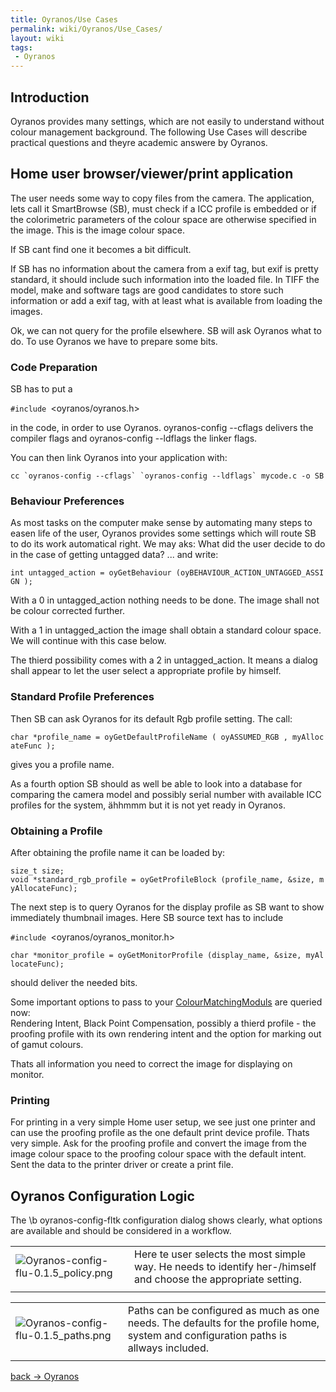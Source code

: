 ```yaml
---
title: Oyranos/Use Cases
permalink: wiki/Oyranos/Use_Cases/
layout: wiki
tags:
 - Oyranos
---
```


Introduction
------------

Oyranos provides many settings, which are not easily to understand
without colour management background. The following Use Cases will
describe practical questions and theyre academic answere by Oyranos.

Home user browser/viewer/print application
------------------------------------------

The user needs some way to copy files from the camera. The application,
lets call it SmartBrowse (SB), must check if a ICC profile is embedded
or if the colorimetric parameters of the colour space are otherwise
specified in the image. This is the image colour space.

If SB cant find one it becomes a bit difficult.

If SB has no information about the camera from a exif tag, but exif is
pretty standard, it should include such information into the loaded
file. In TIFF the model, make and software tags are good candidates to
store such information or add a exif tag, with at least what is
available from loading the images.

Ok, we can not query for the profile elsewhere. SB will ask Oyranos what
to do. To use Oyranos we have to prepare some bits.

### Code Preparation

SB has to put a

`#include `<oyranos/oyranos.h>

in the code, in order to use Oyranos. oyranos-config --cflags delivers
the compiler flags and oyranos-config --ldflags the linker flags.

You can then link Oyranos into your application with:

`` cc `oyranos-config --cflags` `oyranos-config --ldflags` mycode.c -o SB ``

### Behaviour Preferences

As most tasks on the computer make sense by automating many steps to
easen life of the user, Oyranos provides some settings which will route
SB to do its work automatical right. We may aks: What did the user
decide to do in the case of getting untagged data? ... and write:

`int untagged_action = oyGetBehaviour (oyBEHAVIOUR_ACTION_UNTAGGED_ASSIGN );`

With a 0 in untagged\_action nothing needs to be done. The image shall
not be colour corrected further.

With a 1 in untagged\_action the image shall obtain a standard colour
space. We will continue with this case below.

The thierd possibility comes with a 2 in untagged\_action. It means a
dialog shall appear to let the user select a appropriate profile by
himself.

### Standard Profile Preferences

Then SB can ask Oyranos for its default Rgb profile setting. The call:

`char *profile_name = oyGetDefaultProfileName ( oyASSUMED_RGB , myAllocateFunc );`

gives you a profile name.

As a fourth option SB should as well be able to look into a database for
comparing the camera model and possibly serial number with available ICC
profiles for the system, ähhmmm but it is not yet ready in Oyranos.

### Obtaining a Profile

After obtaining the profile name it can be loaded by:

`size_t size;`  
`void *standard_rgb_profile = oyGetProfileBlock (profile_name, &size, myAllocateFunc);`

The next step is to query Oyranos for the display profile as SB want to
show immediately thumbnail images. Here SB source text has to include

`#include `<oyranos/oyranos_monitor.h>

`char *monitor_profile = oyGetMonitorProfile (display_name, &size, myAllocateFunc);`

should deliver the needed bits.

Some important options to pass to your
[ColourMatchingModuls](/wiki/ColourMatchingModuls "wikilink") are queried
now:  
Rendering Intent, Black Point Compensation, possibly a thierd profile -
the proofing profile with its own rendering intent and the option for
marking out of gamut colours.

Thats all information you need to correct the image for displaying on
monitor.

### Printing

For printing in a very simple Home user setup, we see just one printer
and can use the proofing profile as the one default print device
profile. Thats very simple. Ask for the proofing profile and convert the
image from the image colour space to the proofing colour space with the
default intent. Sent the data to the printer driver or create a print
file.

Oyranos Configuration Logic
---------------------------

The \\b oyranos-config-fltk configuration dialog shows clearly, what
options are available and should be considered in a workflow.

|                                                                                |                                                                                                                 |
|--------------------------------------------------------------------------------|-----------------------------------------------------------------------------------------------------------------|
| ![](Oyranos-config-flu-0.1.5_policy.png "Oyranos-config-flu-0.1.5_policy.png") | Here te user selects the most simple way. He needs to identify her-/himself and choose the appropriate setting. |
||

|                                                                              |                                                                                                                                      |
|------------------------------------------------------------------------------|--------------------------------------------------------------------------------------------------------------------------------------|
| ![](Oyranos-config-flu-0.1.5_paths.png "Oyranos-config-flu-0.1.5_paths.png") | Paths can be configured as much as one needs. The defaults for the profile home, system and configuration paths is allways included. |
||

[back -&gt; Oyranos](/wiki/Oyranos "wikilink")
